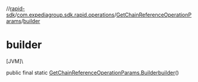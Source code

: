 //[rapid-sdk](../../../index.md)/[com.expediagroup.sdk.rapid.operations](../index.md)/[GetChainReferenceOperationParams](index.md)/[builder](builder.md)

# builder

[JVM]\

public final static [GetChainReferenceOperationParams.Builder](-builder/index.md)[builder](builder.md)()
